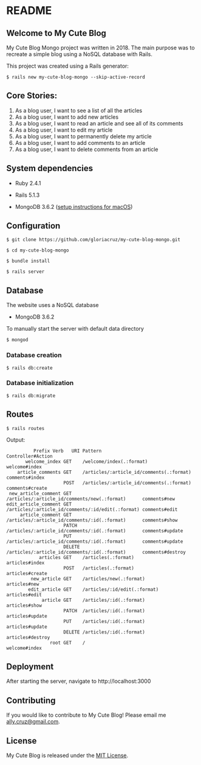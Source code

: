 # README

## Welcome to My Cute Blog

My Cute Blog Mongo project was written in 2018. The main purpose was to recreate a simple blog using a NoSQL database with Rails.

This project was created using a Rails generator:

    $ rails new my-cute-blog-mongo --skip-active-record

## Core Stories:

1. As a blog user, I want to see a list of all the articles
2. As a blog user, I want to add new articles
3. As a blog user, I want to read an article and see all of its comments
4. As a blog user, I want to edit my article
5. As a blog user, I want to permanently delete my article
6. As a blog user, I want to add comments to an article
7. As a blog user, I want to delete comments from an article

## System dependencies

* Ruby 2.4.1

* Rails 5.1.3

* MongoDB 3.6.2 ([setup instructions for macOS](https://docs.mongodb.com/manual/tutorial/install-mongodb-on-os-x/))

## Configuration

    $ git clone https://github.com/gloriacruz/my-cute-blog-mongo.git

    $ cd my-cute-blog-mongo

    $ bundle install

    $ rails server

## Database

The website uses a NoSQL database

* MongoDB 3.6.2

To manually start the server with default data directory

    $ mongod

### Database creation

    $ rails db:create

### Database initialization

    $ rails db:migrate

## Routes

    $ rails routes

Output:

              Prefix Verb   URI Pattern                                       Controller#Action
           welcome_index GET    /welcome/index(.:format)                          welcome#index
        article_comments GET    /articles/:article_id/comments(.:format)          comments#index
                         POST   /articles/:article_id/comments(.:format)          comments#create
     new_article_comment GET    /articles/:article_id/comments/new(.:format)      comments#new
    edit_article_comment GET    /articles/:article_id/comments/:id/edit(.:format) comments#edit
         article_comment GET    /articles/:article_id/comments/:id(.:format)      comments#show
                         PATCH  /articles/:article_id/comments/:id(.:format)      comments#update
                         PUT    /articles/:article_id/comments/:id(.:format)      comments#update
                         DELETE /articles/:article_id/comments/:id(.:format)      comments#destroy
                articles GET    /articles(.:format)                               articles#index
                         POST   /articles(.:format)                               articles#create
             new_article GET    /articles/new(.:format)                           articles#new
            edit_article GET    /articles/:id/edit(.:format)                      articles#edit
                 article GET    /articles/:id(.:format)                           articles#show
                         PATCH  /articles/:id(.:format)                           articles#update
                         PUT    /articles/:id(.:format)                           articles#update
                         DELETE /articles/:id(.:format)                           articles#destroy
                    root GET    /                                                 welcome#index

## Deployment

After starting the server, navigate to http://localhost:3000

## Contributing

If you would like to contribute to My Cute Blog! Please email me [ally.cruz@gmail.com](mailto:ally.cruz@gmail.com).

## License

My Cute Blog is released under the [MIT License](https://opensource.org/licenses/MIT).
